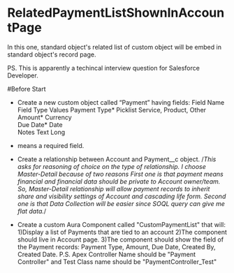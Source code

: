 # RelatedPaymentListShownInAccountPage
In this one, standard object's related list of custom object will be embed in standard object's record page. 

PS. This is apparently a techincal interview question for Salesforce Developer.

#Before Start
-	Create a new custom object called “Payment” having fields: 
Field Name          Field Type        Values
Payment Type*       Picklist          Service, Product, Other
Amount*             Currency          
Due Date*           Date              
Notes               Text Long         

* means a required field.

- Create a relationship between Account and Payment__c object.
/*This asks for reasoning of choice on the type of relationship. I choose Master-Detail because of two reasons
First one is that payment means financial and financial data should be private to Account owner/team. So, Master-Detail
relationship will allow payment records to inherit share and visibility settings of Account and cascading life form. 
Second one is that Data Collection will be easier since SOQL query can give me flat data.*/

- Create a custom Aura Component called "CustomPaymentList" that will:
1)Display a list of Payments that are tied to an account
2)The component should live in Account page.
3)The component should show the field of the Payment records: Payment Type, Amount, Due Date, Created By, Created Date.
P.S. Apex Controller Name should be "Payment Controller" and Test Class name should be "PaymentController_Test"
